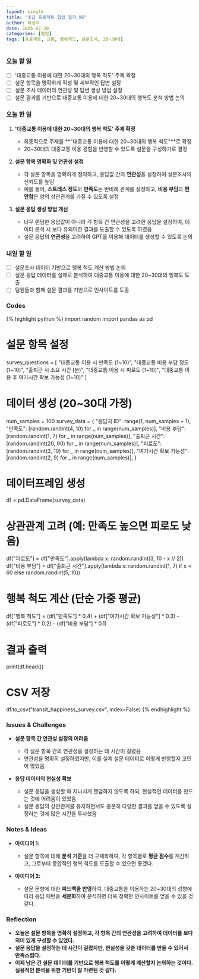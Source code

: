 ```yaml
---
layout: single
title: "초급 프로젝트 협업 일지_06"
author: 작성자
date: 2025-02-20
categories: [협업]
tags: [프로젝트, 교통, 행복척도, 설문조사, 20~30대]
---
```


### 오늘 할 일

- [ ] '대중교통 이용에 대한 20~30대의 행복 척도' 주제 확정
- [ ] 설문 항목을 명확하게 작성 및 세부적인 답변 설정
- [ ] 설문 조사 데이터의 연관성 및 답변 생성 방법 설정
- [ ] 설문 결과를 기반으로 대중교통 이용에 대한 20~30대의 행복도 분석 방법 논의

### 오늘 한 일

1. **'대중교통 이용에 대한 20~30대의 행복 척도' 주제 확정**  
   - 최종적으로 주제를 **"대중교통 이용에 대한 20~30대의 행복 척도"**로 확정  
   - 20~30대의 대중교통 이용 경험을 반영할 수 있도록 설문을 구성하기로 결정  

2. **설문 항목 명확화 및 연관성 설정**  
   - 각 설문 항목을 명확하게 정의하고, 응답값 간의 **연관성**을 설정하여 설문조사의 신뢰도를 높임  
   - 예를 들어, **스트레스 정도**와 **만족도**는 반비례 관계를 설정하고, **비용 부담**과 **편안함**은 양의 상관관계를 가질 수 있도록 설정  

3. **설문 응답 생성 방법 개선**  
   - 너무 랜덤한 응답값이 아니라 각 항목 간 연관성을 고려한 응답을 설정하여, 데이터 분석 시 보다 유의미한 결과를 도출할 수 있도록 하였음  
   - 설문 응답의 **연관성**을 고려하여 GPT를 이용해 데이터를 생성할 수 있도록 논의  

### 내일 할 일

- [ ] 설문조사 데이터 기반으로 행복 척도 계산 방법 논의
- [ ] 설문 응답 데이터를 실제로 분석하여 대중교통 이용에 대한 20~30대의 행복도 도출
- [ ] 팀원들과 함께 설문 결과를 기반으로 인사이트를 도출

### Codes 
{% highlight python %}
import random
import pandas as pd

# 설문 항목 설정
survey_questions = [
    "대중교통 이용 시 만족도 (1~10)",
    "대중교통 비용 부담 정도 (1~10)",
    "출퇴근 시 소요 시간 (분)",
    "대중교통 이용 시 피로도 (1~10)",
    "대중교통 이용 후 여가시간 확보 가능성 (1~10)"
]

# 데이터 생성 (20~30대 가정)
num_samples = 100
survey_data = {
    "응답자 ID": range(1, num_samples + 1),
    "만족도": [random.randint(4, 10) for _ in range(num_samples)],
    "비용 부담": [random.randint(1, 7) for _ in range(num_samples)],
    "출퇴근 시간": [random.randint(20, 90) for _ in range(num_samples)],
    "피로도": [random.randint(3, 10) for _ in range(num_samples)],
    "여가시간 확보 가능성": [random.randint(2, 9) for _ in range(num_samples)],
}

# 데이터프레임 생성
df = pd.DataFrame(survey_data)

# 상관관계 고려 (예: 만족도 높으면 피로도 낮음)
df["피로도"] = df["만족도"].apply(lambda x: random.randint(3, 10 - x // 2))
df["비용 부담"] = df["출퇴근 시간"].apply(lambda x: random.randint(1, 7) if x < 60 else random.randint(5, 10))

# 행복 척도 계산 (단순 가중 평균)
df["행복 척도"] = (df["만족도"] * 0.4) + (df["여가시간 확보 가능성"] * 0.3) - (df["피로도"] * 0.2) - (df["비용 부담"] * 0.1)

# 결과 출력
print(df.head())

# CSV 저장
df.to_csv("transit_happiness_survey.csv", index=False)
{% endhighlight %}

### Issues & Challenges

- **설문 항목 간 연관성 설정의 어려움**  
  - 각 설문 항목 간의 연관성을 설정하는 데 시간이 걸렸음  
  - 연관성을 명확히 설정하였지만, 이를 실제 설문 데이터로 어떻게 반영할지 고민이 많았음  

- **응답 데이터의 현실성 확보**  
  - 설문 응답을 생성할 때 지나치게 랜덤하지 않도록 하되, 현실적인 데이터를 만드는 것에 어려움이 있었음  
  - 설문 응답의 상관관계를 유지하면서도 충분히 다양한 결과를 얻을 수 있도록 설정하는 것에 많은 시간을 투자했음  

### Notes & Ideas

- **아이디어 1:**  
  - 설문 항목에 대해 **분석 기준**을 더 구체화하여, 각 항목별로 **평균 점수**를 계산하고, 그로부터 종합적인 행복 척도를 도출할 수 있으면 좋겠다.  

- **아이디어 2:**  
  - 설문 문항에 대한 **피드백을 반영**하여, 대중교통을 이용하는 20~30대의 성향에 따라 응답 패턴을 **세분화**하여 분석하면 더욱 정확한 인사이트를 얻을 수 있을 것 같다.  

### Reflection

- **오늘은 설문 항목을 명확히 설정하고, 각 항목 간의 연관성을 고려하여 데이터를 보다 의미 있게 구성할 수 있었다.**  
- **설문 응답을 설정하는 데 시간이 걸렸지만, 현실성을 갖춘 데이터를 만들 수 있어서 만족스럽다.**  
- **이제 남은 건 설문 데이터를 기반으로 행복 척도를 어떻게 계산할지 논의하는 것이다. 실용적인 분석을 위한 기반이 잘 마련된 것 같다.**
